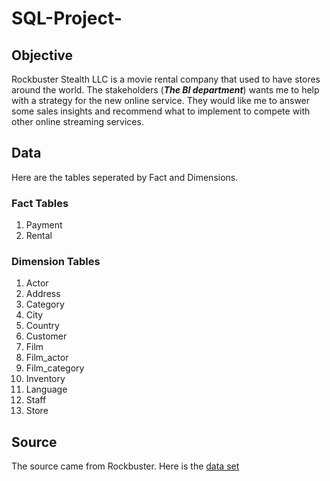 # SQL-Project-

## Objective
Rockbuster Stealth LLC is a movie rental company that used to have stores around the world. The stakeholders (***The BI department***) wants me to help with a strategy for the new online service. They would like me to answer some sales insights and recommend what to implement to compete with other online streaming services.

## Data
Here are the tables seperated by Fact and Dimensions.

### Fact Tables
1. Payment
2. Rental

### Dimension Tables
1. Actor
2. Address
3. Category
4. City
5. Country
6. Customer
7. Film
8. Film_actor
9. Film_category
10. Inventory
11. Language
12. Staff
13. Store
    
## Source
The source came from Rockbuster. Here is the [data set](http://www.postgresqltutorial.com/wp-content/uploads/2019/05/dvdrental.zip)
